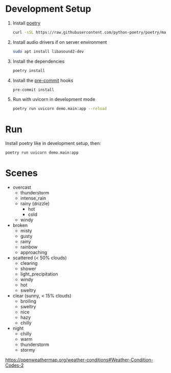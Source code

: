 # Development Setup

1. Install [poetry](https://github.com/python-poetry/poetry)
   ```bash
   curl -sSL https://raw.githubusercontent.com/python-poetry/poetry/master/install-poetry.py | python -
   ```
2. Install audio drivers if on server environment
   ```bash
   sudo apt install libasound2-dev
   ```
3. Install the dependencies
   ```bash
   poetry install
   ```
4. Install the [pre-commit](https://github.com/pre-commit/pre-commit) hooks
   ```bash
   pre-commit install
   ```
5. Run with uvicorn in development mode
   ```bash
   poetry run uvicorn demo.main:app --reload
   ```

# Run

Install poetry like in development setup, then:

```bash
poetry run uvicorn demo.main:app
```

# Scenes

- overcast
  - thunderstorm
  - intense_rain
  - rainy (drizzle)
    - hot
    - cold
  - windy
- broken
  - misty
  - gusty
  - rainy
  - rainbow
  - approaching
- scattered (\< 50% clouds)
  - clearing
  - shower
  - light_precipitation
  - windy
  - hot
  - sweltry
- clear (sunny, \< 15% clouds)
  - broiling
  - sweltry
  - nice
  - hazy
  - chilly
- night
  - chilly
  - warm
  - thunderstorm
  - stormy

https://openweathermap.org/weather-conditions#Weather-Condition-Codes-2
